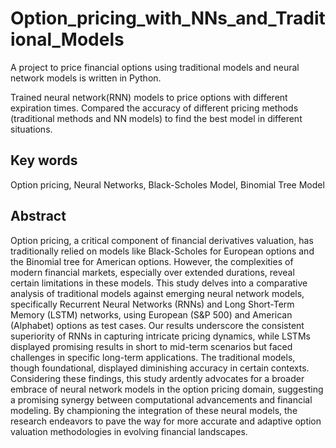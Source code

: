 # Option_pricing_with_NNs_and_Traditional_Models
A project to price financial options using traditional models and neural network models is written in Python. 

Trained neural network(RNN) models to price options with different expiration times. Compared the accuracy of different pricing methods (traditional methods and NN models) to find the best model in different situations. 
## Key words
Option pricing, Neural Networks, Black-Scholes Model, Binomial Tree Model
## Abstract
Option pricing, a critical component of financial derivatives valuation, has traditionally relied on models like Black-Scholes for European options and the Binomial tree for American options. However, the complexities of modern financial markets, especially over extended durations, reveal certain limitations in these models. This study delves into a comparative analysis of traditional models against emerging neural network models, specifically Recurrent Neural Networks (RNNs) and Long Short-Term Memory (LSTM) networks, using European (S&P 500) and American (Alphabet) options as test cases. Our results underscore the consistent superiority of RNNs in capturing intricate pricing dynamics, while LSTMs displayed promising results in short to mid-term scenarios but faced challenges in specific long-term applications. The traditional models, though foundational, displayed diminishing accuracy in certain contexts. Considering these findings, this study ardently advocates for a broader embrace of neural network models in the option pricing domain, suggesting a promising synergy between computational advancements and financial modeling. By championing the integration of these neural models, the research endeavors to pave the way for more accurate and adaptive option valuation methodologies in evolving financial landscapes.
